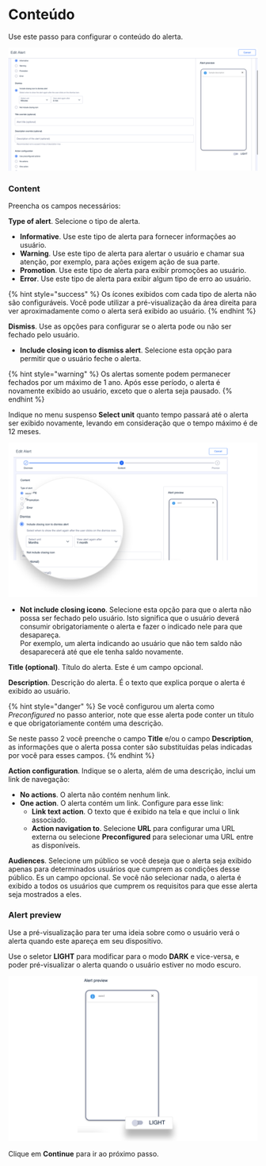 Conteúdo
========

Use este passo para configurar o conteúdo do alerta.

![](../.gitbook/assets/alerts_step2.png)

### Content

Preencha os campos necessários:

**Type of alert**. Selecione o tipo de alerta.

* **Informative**. Use este tipo de alerta para fornecer informações ao usuário. 
* **Warning**. Use este tipo de alerta para alertar o usuário e chamar sua atenção, por exemplo, para ações exigem ação de sua parte. 
* **Promotion**. Use este tipo de alerta para exibir promoções ao usuário.
* **Error**. Use este tipo de alerta para exibir algum tipo de erro ao usuário. 

{% hint style="success" %}
Os ícones exibidos com cada tipo de alerta não são configuráveis. Você pode utilizar a pré-visualização da área direita para ver aproximadamente como o alerta será exibido ao usuário.
{% endhint %}

**Dismiss**. Use as opções para configurar se o alerta pode ou não ser fechado pelo usuário.

* **Include closing icon to dismiss alert**. Selecione esta opção para permitir que o usuário feche o alerta. 

{% hint style="warning" %}
Os alertas somente podem permanecer fechados por um máximo de 1 ano. Após esse período, o alerta é novamente exibido ao usuário, exceto que o alerta seja pausado.
{% endhint %}

Indique no menu suspenso **Select unit** quanto tempo passará até o alerta ser exibido novamente, levando em consideração que o tempo máximo é de 12 meses.

![](../.gitbook/assets/Dismiss.png)

* **Not include closing icono**. Selecione esta opção para que o alerta não possa ser fechado pelo usuário. Isto significa que o usuário deverá consumir obrigatoriamente o alerta e fazer o indicado nele para que desapareça.  
  Por exemplo, um alerta indicando ao usuário que não tem saldo não desaparecerá até que ele tenha saldo novamente.

**Title (optional)**. Título do alerta. Este é um campo opcional. 

**Description**. Descrição do alerta. É o texto que explica porque o alerta é exibido ao usuário.

{% hint style="danger" %}
Se você configurou um alerta como *Preconfigured* no passo anterior, note que esse alerta pode conter un título e que obrigatoriamente contém uma descrição.

Se neste passo 2 você preenche o campo **Title** e/ou o campo **Description**, as informações que o alerta possa conter são substituídas pelas indicadas por você para esses campos.
{% endhint %}

**Action configuration**. Indique se o alerta, além de uma descrição, inclui um link de navegação:

* **No actions**. O alerta não contém nenhum link.
* **One action**. O alerta contém um link. Configure para esse link: 
  * **Link text action**. O texto que é exibido na tela e que inclui o link associado.
  * **Action navigation to**. Selecione **URL** para configurar uma URL externa ou selecione **Preconfigured** para selecionar uma URL entre as disponíveis.

**Audiences**. Selecione um público se você deseja que o alerta seja exibido apenas para determinados usuários que cumprem as condições desse público. Es un campo opcional. Se você não selecionar nada, o alerta é exibido a todos os usuários que cumprem os requisitos para que esse alerta seja mostrados a eles.

### Alert preview

Use a pré-visualização para ter uma ideia sobre como o usuário verá o alerta quando este apareça em seu dispositivo.

Use o seletor **LIGHT** para modificar para o modo **DARK** e vice-versa, e poder pré-visualizar o alerta quando o usuário estiver no modo escuro.

![](../.gitbook/assets/light_dark.png)

Clique em **Continue** para ir ao próximo passo.

